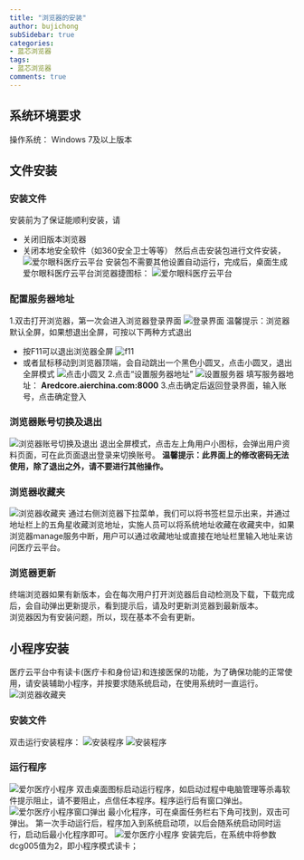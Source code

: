 ```yaml
---
title: "浏览器的安装"
author: bujichong
subSidebar: true
categories:
- 蓝芯浏览器
tags:
- 蓝芯浏览器 
comments: true
---
```


## 系统环境要求
操作系统： Windows 7及以上版本

## 文件安装
### 安装文件
安装前为了保证能顺利安装，请
- 关闭旧版本浏览器
- 关闭本地安全软件（如360安全卫士等等） 
然后点击安装包进行文件安装，
![爱尔眼科医疗云平台](/bluecore/1.png)
安装包不需要其他设置自动运行，完成后，桌面生成爱尔眼科医疗云平台浏览器捷图标：
![爱尔眼科医疗云平台](/bluecore/2.png)

### 配置服务器地址
1.双击打开浏览器，第一次会进入浏览器登录界面
![登录界面](/bluecore/3.png)
温馨提示：浏览器默认全屏，如果想退出全屏，可按以下两种方式退出
- 按F11可以退出浏览器全屏
![f11](/bluecore/4.png)
- 或者鼠标移动到浏览器顶端，会自动跳出一个黑色小圆叉，点击小圆叉，退出全屏模式
![点击小圆叉](/bluecore/5.png)
2.点击“设置服务器地址”
![设置服务器](/bluecore/6.png)
填写服务器地址： **Aredcore.aierchina.com:8000**
3.点击确定后返回登录界面，输入账号，点击确定登入

### 浏览器账号切换及退出
![浏览器账号切换及退出](/bluecore/7.png)
退出全屏模式，点击左上角用户小图标，会弹出用户资料页面，可在此页面退出登录来切换账号。
**温馨提示：此界面上的修改密码无法使用，除了退出之外，请不要进行其他操作。**

### 浏览器收藏夹
![浏览器收藏夹](/bluecore/8.png)
通过右侧浏览器下拉菜单，我们可以将书签栏显示出来，并通过地址栏上的五角星收藏浏览地址，实施人员可以将系统地址收藏在收藏夹中，如果浏览器manage服务中断，用户可以通过收藏地址或直接在地址栏里输入地址来访问医疗云平台。

### 浏览器更新
终端浏览器如果有新版本，会在每次用户打开浏览器后自动检测及下载，下载完成后，会自动弹出更新提示，看到提示后，请及时更新浏览器到最新版本。  
浏览器因为有安装问题，所以，现在基本不会有更新。


## 小程序安装
医疗云平台中有读卡(医疗卡和身份证)和连接医保的功能，为了确保功能的正常使用，请安装辅助小程序，并按要求随系统启动，在使用系统时一直运行。
![浏览器收藏夹](/bluecore/8.png)

### 安装文件
双击运行安装程序：
![安装程序](/bluecore/10.png)
![安装程序](/bluecore/9.png)
### 运行程序
![爱尔医疗小程序](/bluecore/14.png)
双击桌面图标启动运行程序，如启动过程中电脑管理等杀毒软件提示阻止，请不要阻止，点信任本程序。程序运行后有窗口弹出。
![爱尔医疗小程序窗口弹出](/bluecore/15.png)
最小化程序，可在桌面任务栏右下角可找到，双击可弹出。
第一次手动运行后，程序加入到系统启动项，以后会随系统启动同时运行，启动后最小化程序即可。
![爱尔医疗小程序](/bluecore/16.png)
安装完后，在系统中将参数dcg005值为2，即小程序模式读卡；

